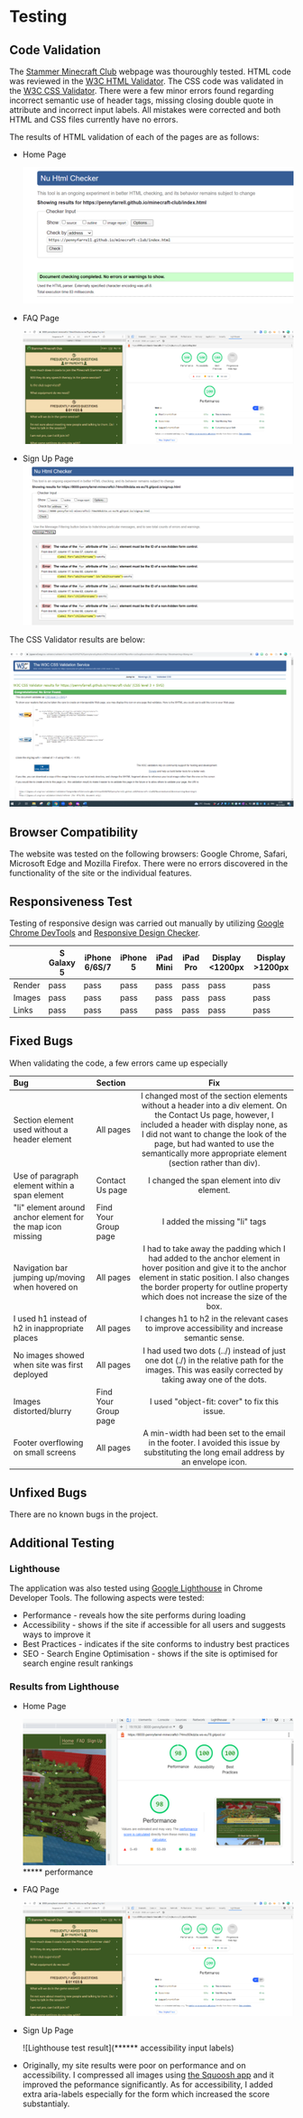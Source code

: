 # Testing

## Code Validation

The [Stammer Minecraft Club](https://pennyfarrell.github.io/minecraft-club/) webpage was thouroughly tested. HTML code was reviewed in the [W3C HTML Validator](https://validator.w3.org). The CSS code was validated in the [W3C CSS Validator](https://jigsaw.w3.org/css-validator/). There were a few minor errors found regarding incorrect semantic use of header tags, missing closing double quote in attribute and incorrect input labels. All mistakes were corrected and both HTML and CSS files currently have no errors.

The results of HTML validation of each of the pages are as follows:

* Home Page

  ![W3C Validator test result](assets/css/testing-images/validator-w3-home-page.png)

* FAQ Page

  ![W3C Validator test result](assets/css/testing-images/Lighthouse-test-FAQ-page.png)

* Sign Up Page
  ![W3C Validator test result](assets/css/testing-images/validator-w3-signup-page.png)

The CSS Validator results are below:

![W3C CSS Validator result](assets/css/testing-images/validator-w3-jigsaw-css.png)

## Browser Compatibility

The website was tested on the following browsers: Google Chrome, Safari, Microsoft Edge and Mozilla Firefox. There were no errors discovered in the functionality of the site or the individual features.

## Responsiveness Test

Testing of responsive design was carried out manually by utilizing [Google Chrome DevTools](https://developer.chrome.com/docs/devtools) and [Responsive Design Checker](https://www.responsivedesignchecker.com/).

|        | S Galaxy 5 | iPhone 6/6S/7| iPhone 5 | iPad Mini | iPad Pro | Display <1200px | Display >1200px |
|--------|------------|--------------|----------|-----------|----------|-----------------|-----------------|
| Render | pass       | pass         | pass     | pass      | pass     | pass            | pass            |
| Images | pass       | pass         | pass     | pass      | pass     | pass            | pass            |
| Links  | pass       | pass         | pass     | pass      | pass     | pass            | pass            |


## Fixed Bugs

When validating the code, a few errors came up especially 
  
| Bug | Section | Fix |
| :----| :----| :--------:|
|Section element used without a header element | All pages |I changed most of the section elements without a header into a div element. On the Contact Us page, however, I included a header with display none, as I did not want to change the look of the page, but had wanted to use the semantically more appropriate element (section rather than div).|
| Use of paragraph element within a span element| Contact Us page | I changed the span element into div element. |
| "li" element around anchor element for the map icon missing  | Find Your Group page  | I added the missing "li" tags  |
| Navigation bar jumping up/moving when hovered on | All pages | I had to take away the padding which I had added to the anchor element in hover position and give it to the anchor element in static position. I also changes the border property for outline property which does not increase the size of the box. |
| I used h1 instead of h2 in inappropriate places | All pages | I changes h1 to h2 in the relevant cases to improve accessibility and increase semantic sense. |
| No images showed when site was first deployed | All pages | I had used two dots (../) instead of just one dot (./) in the relative path for the images. This was easily corrected by taking away one of the dots. |
| Images distorted/blurry | Find Your Group page | I used "object-fit: cover" to fix this issue. |
| Footer overflowing on small screens | All pages | A min-width had been set to the email in the footer. I avoided this issue by substituting the long email address by an envelope icon. |


## Unfixed Bugs

There are no known bugs in the project.

## Additional Testing

### Lighthouse
The application was also tested using [Google Lighthouse](https://developers.google.com/web/tools/lighthouse) in Chrome Developer Tools. The following aspects were tested:

* Performance - reveals how the site performs during loading
* Accessibility - shows if the site if accessible for all users and suggests ways to improve it
* Best Practices - indicates if the site conforms to industry best practices
* SEO - Search Engine Optimisation - shows if the site is optimised for search engine result rankings


### Results from Lighthouse 

* Home Page

  ![Lighthouse test result](assets/css/testing-images/Lighthouse-test-home-page.png) ***** performance

* FAQ Page

  ![Lighthouse test result](assets/css/testing-images/Lighthouse-test-FAQ-page.png)

* Sign Up Page

  ![Lighthouse test result](****** accessibility input labels)

* Originally, my site results were poor on performance and on accessibility. I compressed all images using [the Squoosh app](https://squoosh.app/) and it improved the peformance significantly. As for accessibility, I added extra aria-labels especially for the form which increased the score substantialy.